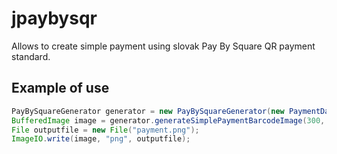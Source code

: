 # jpaybysqr

Allows to create simple payment using slovak Pay By Square QR payment standard.

## Example of use

```java
PayBySquareGenerator generator = new PayBySquareGenerator(new PaymentData(BigDecimal.ONE, "NL32ABNA7023532722", "EUR", "0123456789", "0308", "Note1"));
BufferedImage image = generator.generateSimplePaymentBarcodeImage(300, 300);
File outputfile = new File("payment.png");
ImageIO.write(image, "png", outputfile);
```